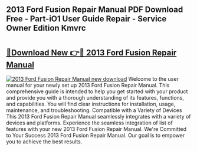 ## 2013 Ford Fusion Repair Manual PDF Download Free - Part-iO1 User Guide Repair - Service Owner Edition Kmvrc

# <h2><a href="http://bc24835.oget.top/?id=2013+Ford+Fusion+Repair+Manual">🔗Download New 👉🔴 2013 Ford Fusion Repair Manual</a></h2>

[![2013 Ford Fusion Repair Manual new download](https://i.imgur.com/5g1atiW.png)](http://bc24835.oget.top/?id=2013+Ford+Fusion+Repair+Manual)
Welcome to the user manual for your newly set up 2013 Ford Fusion Repair Manual. This comprehensive guide is intended to help you get started with your product and provide you with a thorough understanding of its features, functions, and capabilities. You will find clear instructions for installation, usage, maintenance, and troubleshooting. Compatible with a Variety of Devices This 2013 Ford Fusion Repair Manual seamlessly integrates with a variety of devices and platforms. Experience the seamless integration of list of features with your new 2013 Ford Fusion Repair Manual. We're Committed to Your Success 2013 Ford Fusion Repair Manual. Our goal is to empower you to achieve the best results.
